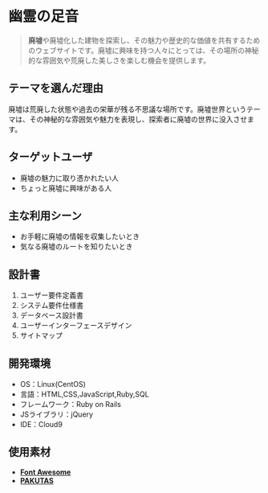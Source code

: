 # 幽霊の足音

>**廃墟**や廃墟化した建物を探索し、その魅力や歴史的な価値を共有するためのウェブサイトです。廃墟に興味を持つ人々にとっては、その場所の神秘的な雰囲気や荒廃した美しさを楽しむ機会を提供します。

## テーマを選んだ理由
廃墟は荒廃した状態や過去の栄華が残る不思議な場所です。廃墟世界というテーマは、その神秘的な雰囲気や魅力を表現し、探索者に廃墟の世界に没入させます。

## ターゲットユーザ

- 廃墟の魅力に取り憑かれたい人 
- ちょっと廃墟に興味がある人

## 主な利用シーン
- お手軽に廃墟の情報を収集したいとき
- 気なる廃墟のルートを知りたいとき

## 設計書
1. ユーザー要件定義書
2. システム要件仕様書
3. データベース設計書
4. ユーザーインターフェースデザイン
5. サイトマップ


## 開発環境
- OS：Linux(CentOS)
- 言語：HTML,CSS,JavaScript,Ruby,SQL
- フレームワーク：Ruby on Rails
- JSライブラリ：jQuery
- IDE：Cloud9

## 使用素材
-  [**Font Awesome**](https://fontawesome.com/)
-  [**PAKUTAS**](https://www.pakutaso.com/)